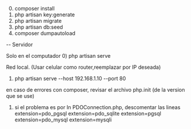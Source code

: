 0) composer install
1) php artisan key:generate
2) php artisan migrate
3) php artisan db:seed
4) composer dumpautoload

-- Servidor

Solo en el computador
0) php artisan serve

Red local. (Usar celular como router,reemplazar por IP deseada)
1) php artisan serve --host 192.168.1.10 --port 80




en caso de errores con composer, revisar el archivo php.init (de la version que se use)
1) si el problema es por In PDOConnection.php, descomentar las lineas 
    extension=pdo_pgsql
    extension=pdo_sqlite
    extension=pgsql
    extension=pdo_mysql
    extension=mysqli

